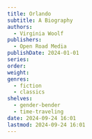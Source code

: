```yaml
---
title: Orlando
subtitle: A Biography
authors:
  - Virginia Woolf
publishers:
  - Open Road Media
publishDate: 2024-01-01
series: 
order: 
weight: 
genres:
  - fiction
  - classics
shelves:
  - gender-bender
  - time-traveling
date: 2024-09-24 16:01
lastmod: 2024-09-24 16:01
---
```

